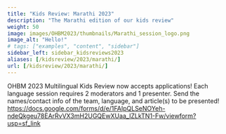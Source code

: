 ```yaml
---
title: "Kids Review: Marathi 2023"
description: "The Marathi edition of our kids review"
weight: 50
image: images/OHBM2023/thumbnails/Marathi_session_logo.png
image_alt: "Hello!"
# tags: ["examples", "content", "sidebar"]
sidebar_left: sidebar_kidsreviews2023
aliases: [/kidsreview/2023/marathi/]
url: [/kidsreview/2023/marathi/]
---
```


OHBM 2023 Multilingual Kids Review now accepts applications! Each language session requires 2 moderators and 1 presenter. Send the names/contact info of the team, language, and article(s) to be presented! https://docs.google.com/forms/d/e/1FAIpQLSeNOYeh-ndeQkgeu78EArRvVX3mH2UGQEwXUaa_IZLkTN1-Fw/viewform?usp=sf_link


<!-- ## Presenters and organizers
1. Name 1 ![Example image](/images/image.png)
2. Name 2 ![Example image](/images/image.png)
3. Name 3 ![Example image](/images/image.png)
-->

<!-- ## Message from organizers
Message here
-->

<!-- Youtube link, example https://www.youtube.com/watch?v=w7Ft2ymGmfc
{{< youtube w7Ft2ymGmfc >}}
-->
